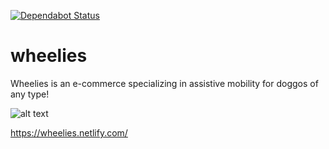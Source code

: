 [![Dependabot Status](https://api.dependabot.com/badges/status?host=github&repo=gabeteaches/wheelies)](https://dependabot.com)

# wheelies

Wheelies is an e-commerce specializing in assistive mobility for doggos of any type!  

![alt text](https://wheelies.netlify.com/static/media/doggo.b79a3442.png "Wheelies")

https://wheelies.netlify.com/
